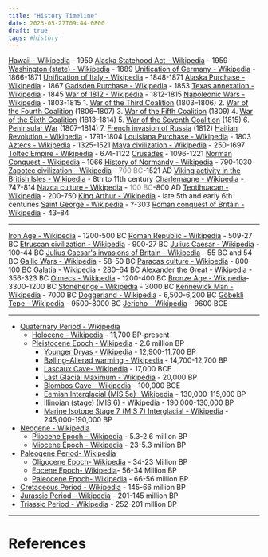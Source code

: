 ```yaml
---
title: "History Timeline"
date: 2023-05-27T09:44-0800
draft: true
tags: #history
---
```


[Hawaii - Wikipedia](https://en.wikipedia.org/wiki/Hawaii) - 1959
[Alaska Statehood Act - Wikipedia](https://en.wikipedia.org/wiki/Alaska_Statehood_Act) - 1959
[Washington (state) - Wikipedia](https://en.wikipedia.org/wiki/Washington_(state)) - 1889
[Unification of Germany - Wikipedia](https://en.wikipedia.org/wiki/Unification_of_Germany) - 1866-1871
[Unification of Italy - Wikipedia](https://en.wikipedia.org/wiki/Unification_of_Italy) - 1848-1871
[Alaska Purchase - Wikipedia](https://en.wikipedia.org/wiki/Alaska_Purchase) - 1867
[Gadsden Purchase - Wikipedia](https://en.wikipedia.org/wiki/Gadsden_Purchase) - 1853
[Texas annexation - Wikipedia](https://en.wikipedia.org/wiki/Texas_annexation) - 1845
[War of 1812 - Wikipedia](https://en.wikipedia.org/wiki/War_of_1812) - 1812-1815
[Napoleonic Wars - Wikipedia](https://en.wikipedia.org/wiki/Napoleonic_Wars) - 1803-1815
    1. [War of the Third Coalition](https://en.wikipedia.org/wiki/War_of_the_Third_Coalition "War of the Third Coalition") (1803–1806)
    2. [War of the Fourth Coalition](https://en.wikipedia.org/wiki/War_of_the_Fourth_Coalition "War of the Fourth Coalition") (1806–1807)
    3. [War of the Fifth Coalition](https://en.wikipedia.org/wiki/War_of_the_Fifth_Coalition "War of the Fifth Coalition") (1809)
    4. [War of the Sixth Coalition](https://en.wikipedia.org/wiki/War_of_the_Sixth_Coalition "War of the Sixth Coalition") (1813–1814)
    5. [War of the Seventh Coalition](https://en.wikipedia.org/wiki/War_of_the_Seventh_Coalition "War of the Seventh Coalition") (1815)
    6. [Peninsular War](https://en.wikipedia.org/wiki/Peninsular_War "Peninsular War") (1807–1814)
    7. [French invasion of Russia](https://en.wikipedia.org/wiki/French_invasion_of_Russia "French invasion of Russia") (1812)
[Haitian Revolution - Wikipedia](https://en.wikipedia.org/wiki/Haitian_Revolution) - 1791-1804
[Louisiana Purchase - Wikipedia](https://en.wikipedia.org/wiki/Louisiana_Purchase) - 1803
[Aztecs - Wikipedia](https://en.wikipedia.org/wiki/Aztecs) - 1325-1521
[Maya civilization - Wikipedia](https://en.wikipedia.org/wiki/Maya_civilization) - 250-1697
[Toltec Empire - Wikipedia](https://en.wikipedia.org/wiki/Toltec_Empire) - 674-1122
[Crusades](../crusades/) - 1096-1221
[Norman Conquest - Wikipedia](https://en.wikipedia.org/wiki/Norman_Conquest) - 1066
[History of Normandy - Wikipedia](https://en.wikipedia.org/wiki/History_of_Normandy) - 790-1030
[Zapotec civilization - Wikipedia](https://en.wikipedia.org/wiki/Zapotec_civilization) - <span style="color:gray">700 BC</span>-1521 AD
[Viking activity in the British Isles - Wikipedia](https://en.wikipedia.org/wiki/Viking_activity_in_the_British_Isles) - 8th to 11th century
[Charlemagne - Wikipedia](https://en.wikipedia.org/wiki/Charlemagne) - 747-814
[Nazca culture - Wikipedia](https://en.wikipedia.org/wiki/Nazca_culture) - <span style="color:gray">100 BC</span>-800 AD
[Teotihuacan - Wikipedia](https://en.wikipedia.org/wiki/Teotihuacan) - 200-750
[King Arthur - Wikipedia](https://en.wikipedia.org/wiki/King_Arthur) - late 5th and early 6th centuries
[Saint George - Wikipedia](https://en.wikipedia.org/wiki/Saint_George) - ?-303
[Roman conquest of Britain - Wikipedia](https://en.wikipedia.org/wiki/Roman_conquest_of_Britain) - 43–84

---

[Iron Age - Wikipedia](https://en.wikipedia.org/wiki/Iron_Age) - 1200-500 BC
[Roman Republic - Wikipedia](https://en.wikipedia.org/wiki/Roman_Republic) - 509-27 BC
[Etruscan civilization - Wikipedia](https://en.wikipedia.org/wiki/Etruscan_civilization) - 900-27 BC
[Julius Caesar - Wikipedia](https://en.wikipedia.org/wiki/Julius_Caesar) - 100-44 BC
[Julius Caesar's invasions of Britain - Wikipedia](https://en.wikipedia.org/wiki/Julius_Caesar%27s_invasions_of_Britain) - 55 BC and 54 BC
[Gallic Wars - Wikipedia](https://en.wikipedia.org/wiki/Gallic_Wars) - 58-50 BC
[Paracas culture - Wikipedia](https://en.wikipedia.org/wiki/Paracas_culture) - 800-100 BC
[Galatia - Wikipedia](https://en.wikipedia.org/wiki/Galatia) - 280–64 BC
[Alexander the Great - Wikipedia](https://en.wikipedia.org/wiki/Alexander_the_Great) - 356-323 BC
[Olmecs - Wikipedia](https://en.wikipedia.org/wiki/Olmecs) - 1200-400 BC
[Bronze Age - Wikipedia](https://en.wikipedia.org/wiki/Bronze_Age)- 3300-1200 BC
[Stonehenge - Wikipedia](https://en.wikipedia.org/wiki/Stonehenge) - 3000 BC
[Kennewick Man - Wikipedia](https://en.wikipedia.org/wiki/Kennewick_Man) - 7000 BC
[Doggerland - Wikipedia](https://en.wikipedia.org/wiki/Doggerland) - 6,500-6,200 BC
[Göbekli Tepe - Wikipedia](https://en.wikipedia.org/wiki/G%C3%B6bekli_Tepe) - 9500-8000 BC
[Jericho - Wikipedia](https://en.wikipedia.org/wiki/Jericho) - 9600 BCE

---

- [Quaternary Period - Wikipedia](https://en.wikipedia.org/wiki/Quaternary)
    - [Holocene - Wikipedia](https://en.wikipedia.org/wiki/Holocene) - 11,700 BP-present
    - [Pleistocene Epoch - Wikipedia](https://en.wikipedia.org/wiki/Pleistocene) -  2.6 million BP
        - [Younger Dryas - Wikipedia](https://en.wikipedia.org/wiki/Younger_Dryas) - 12,900-11,700 BP
        - [Bølling–Allerød warming - Wikipedia](https://en.wikipedia.org/wiki/B%C3%B8lling%E2%80%93Aller%C3%B8d_warming) - 14,700-12,700 BP
        - [Lascaux Cave- Wikipedia](https://en.wikipedia.org/wiki/Lascaux) - 17,000 BCE
        - [Last Glacial Maximum - Wikipedia](https://en.wikipedia.org/wiki/Last_Glacial_Maximum) - 20,000 BP
        - [Blombos Cave - Wikipedia](https://en.wikipedia.org/wiki/Blombos_Cave) - 100,000 BCE
        - [Eemian Interglacial (MIS 5e)- Wikipedia](https://en.wikipedia.org/wiki/Eemian) - 130,000-115,000 BP
        - [Illinoian (stage) (MIS 6) - Wikipedia](https://en.wikipedia.org/wiki/Illinoian_(stage)) - 190,000-130,000 BP
        - [Marine Isotope Stage 7 (MIS 7) Interglacial - Wikipedia](https://en.wikipedia.org/wiki/Marine_isotope_stages) - 245,000-190,000 BP
- [Neogene - Wikipedia](https://en.wikipedia.org/wiki/Neogene)
    - [Pliocene Epoch - Wikipedia](https://en.wikipedia.org/wiki/Pliocene) - 5.3-2.6 million BP
    - [Miocene Epoch - Wikipedia](https://en.wikipedia.org/wiki/Miocene) - 23-5.3 million BP
- [Paleogene Period- Wikipedia](https://en.wikipedia.org/wiki/Paleogene)
    - [Oligocene Epoch- Wikipedia](https://en.wikipedia.org/wiki/Oligocene) -  34-23 Million BP
    - [Eocene Epoch- Wikipedia](https://en.wikipedia.org/wiki/Eocene)- 56-34 Million BP
    - [Paleocene Epoch- Wikipedia](https://en.wikipedia.org/wiki/Paleocene) - 66-56 million BP
- [Cretaceous Period - Wikipedia](https://en.wikipedia.org/wiki/Cretaceous) - 145-66 million BP
- [Jurassic Period - Wikipedia](https://en.wikipedia.org/wiki/Jurassic) - 201-145 million BP
- [Triassic Period - Wikipedia](https://en.wikipedia.org/wiki/Triassic) - 252-201 million BP

---
# References
